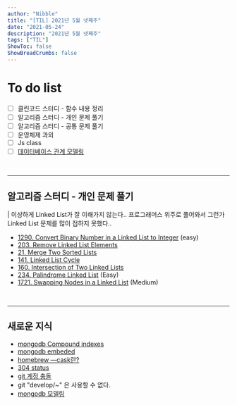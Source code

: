 ```yaml
---
author: "Nibble"
title: "[TIL] 2021년 5월 넷째주"
date: "2021-05-24"
description: "2021년 5월 넷째주"
tags: ["TIL"]
ShowToc: false
ShowBreadCrumbs: false
---
```


# To do list
- [ ] 클린코드 스터디 - 함수 내용 정리
- [ ] 알고리즘 스터디 - 개인 문제 풀기
- [ ] 알고리즘 스터디 - 공통 문제 풀기
- [ ] 운영체제 과외
- [ ] Js class
- [ ] [데이터베이스 관계 모델링](https://devhaks.github.io/2019/11/30/mongodb-model-relationships/)

<br />

---
## 알고리즘 스터디 - 개인 문제 풀기
| 이상하게 Linked List가 잘 이해가지 않는다.. 프로그래머스 위주로 풀어와서 그런가 Linked List 문제를 많이 접하지 못했다..

- [1290. Convert Binary Number in a Linked List to Integer](https://leetcode.com/problems/convert-binary-number-in-a-linked-list-to-integer/) (easy)
- [203. Remove Linked List Elements](https://leetcode.com/problems/remove-linked-list-elements/)
- [21. Merge Two Sorted Lists](https://leetcode.com/problems/merge-two-sorted-lists/)
- [141. Linked List Cycle](https://leetcode.com/problems/linked-list-cycle/)
- [160. Intersection of Two Linked Lists](https://leetcode.com/problems/intersection-of-two-linked-lists/)
- [234. Palindrome Linked List](https://leetcode.com/problems/palindrome-linked-list/) (Easy)
- [1721. Swapping Nodes in a Linked List](https://leetcode.com/problems/swapping-nodes-in-a-linked-list/) (Medium)

<br />

---
## 새로운 지식
- [mongodb Compound indexes](https://riptutorial.com/node-js/example/21090/indexes-in-models-)
- [mongodb embeded](https://docs.mongodb.com/manual/tutorial/model-referenced-one-to-many-relationships-between-documents/)
- [homebrew —cask란?](https://tagilog.tistory.com/576)
- [304 status](https://developer.mozilla.org/ko/docs/Web/HTTP/Status/304)
- [git 계정 충돌](https://raon0229.tistory.com/87)
- git "develop/~" 은 사용할 수 없다.
- [mongodb 모델링](https://devhaks.github.io/2019/11/30/mongodb-model-relationships/)
